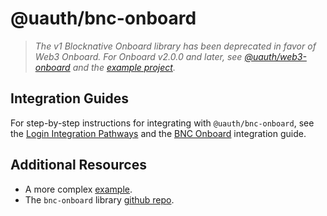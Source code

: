 # @uauth/bnc-onboard

> _The v1 Blocknative Onboard library has been deprecated in favor of Web3 Onboard. For Onboard v2.0.0 and later, see [@uauth/web3-onboard](../web3-onboard/README.md) and the [example project](../../examples/web3-onboard/README.md)._

## Integration Guides

For step-by-step instructions for integrating with `@uauth/bnc-onboard`, see the [Login Integration Pathways](https://docs.unstoppabledomains.com/login-with-unstoppable/get-started-login/integration-pathways/) and the [BNC Onboard](https://docs.unstoppabledomains.com/login-with-unstoppable/login-integration-guides/bnc-onboard-guide/) integration guide.

## Additional Resources

- A more complex [example](../../examples/bnc-onboard/README.md).
- The `bnc-onboard` library [github repo](https://github.com/blocknative/web3-onboard/tree/v1-onboard).
